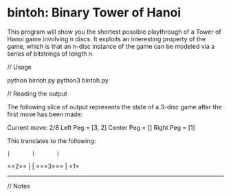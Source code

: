 # bintoh: Binary Tower of Hanoi 

This program will show you the shortest possible playthrough of a Tower of Hanoi 
game involving n discs. It exploits an interesting property of the game, which is 
that an n-disc instance of the game can be modeled via a series of bitstrings of 
length n.  


// Usage 

python bintoh.py <n> 
python3 bintoh.py <n> 


// Reading the output

The following slice of output represents the state of a 3-disc game after the first 
move has been made:

Current move: 2/8
Left   Peg = [3, 2]
Center Peg = []
Right  Peg = [1]

This translates to the following: 

    |       |       |    
  ==2==     |       |
 ===3===    |      =1=   
 ________________________


// Notes